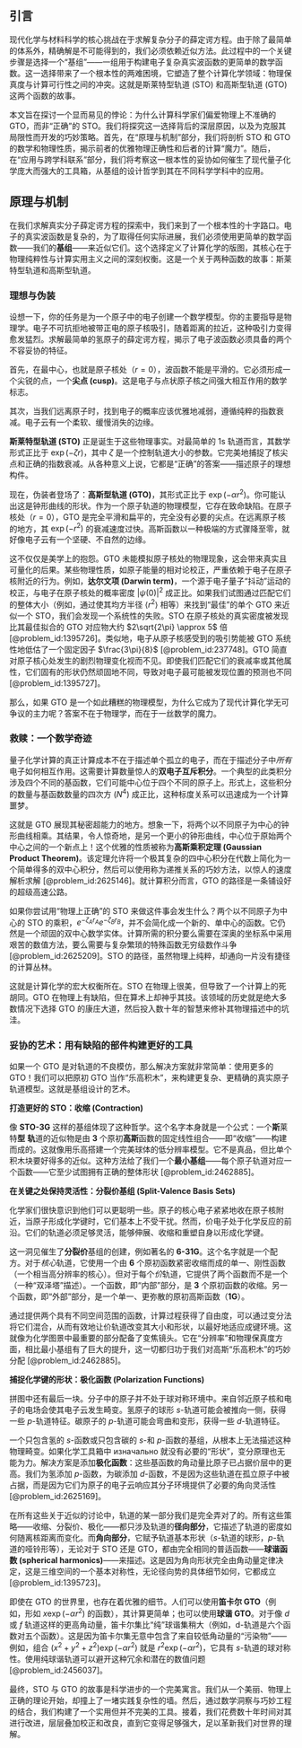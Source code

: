 ## 引言
现代化学与材料科学的核心挑战在于求解复杂分子的薛定谔方程。由于除了最简单的体系外，精确解是不可能得到的，我们必须依赖近似方法。此过程中的一个关键步骤是选择一个“基组”——一组用于构建电子复杂真实波函数的更简单的数学函数。这一选择带来了一个根本性的两难困境，它塑造了整个计算化学领域：物理保真度与计算可行性之间的冲突。这就是斯莱特型轨道 (STO) 和高斯型轨道 (GTO) 这两个函数的故事。

本文旨在探讨一个显而易见的悖论：为什么计算科学家们偏爱物理上不准确的 GTO，而非“正确”的 STO。我们将探究这一选择背后的深层原因，以及为克服其局限性而开发的巧妙策略。首先，在“原理与机制”部分，我们将剖析 STO 和 GTO 的数学和物理性质，揭示前者的优雅物理正确性和后者的计算“魔力”。随后，在“应用与跨学科联系”部分，我们将考察这一根本性的妥协如何催生了现代量子化学庞大而强大的工具箱，从基组的设计哲学到其在不同科学学科中的应用。

## 原理与机制

在我们求解真实分子薛定谔方程的探索中，我们来到了一个根本性的十字路口。电子的真实波函数是复杂的，为了取得任何实际进展，我们必须使用更简单的数学函数——我们的**基组**——来近似它们。这个选择定义了计算化学的版图，其核心在于物理纯粹性与计算实用主义之间的深刻权衡。这是一个关于两种函数的故事：斯莱特型轨道和高斯型轨道。

### 理想与伪装

设想一下，你的任务是为一个原子中的电子创建一个数学模型。你的主要指导是物理学。电子不可抗拒地被带正电的原子核吸引，随着距离的拉近，这种吸引力变得愈发猛烈。求解最简单的氢原子的薛定谔方程，揭示了电子波函数必须具备的两个不容妥协的特征。

首先，在最中心，也就是原子核处（$r=0$），波函数不能是平滑的。它必须形成一个尖锐的点，一个**尖点 (cusp)**。这是电子与点状原子核之间强大相互作用的数学标志。

其次，当我们远离原子时，找到电子的概率应该优雅地减弱，遵循纯粹的指数衰减。电子云有一个柔软、缓慢消失的边缘。

**斯莱特型轨道 (STO)** 正是诞生于这些物理事实。对最简单的 1s 轨道而言，其数学形式正比于 $\exp(-\zeta r)$，其中 $\zeta$ 是一个控制轨道大小的参数。它完美地捕捉了核尖点和正确的指数衰减。从各种意义上说，它都是“正确”的答案——描述原子的理想构件。

现在，伪装者登场了：**高斯型轨道 (GTO)**，其形式正比于 $\exp(-\alpha r^2)$。你可能认出这是钟形曲线的形状。作为一个原子轨道的物理模型，它存在致命缺陷。在原子核处（$r=0$），GTO 是完全平滑和扁平的，完全没有必要的尖点。在远离原子核的地方，其 $\exp(-r^2)$ 的衰减速度过快。高斯函数以一种极端的方式骤降至零，就好像电子云有一个坚硬、不自然的边缘。

这不仅仅是美学上的抱怨。GTO 未能模拟原子核处的物理现象，这会带来真实且可量化的后果。某些物理性质，如原子能量的相对论校正，严重依赖于电子在原子核附近的行为。例如，**达尔文项 (Darwin term)**，一个源于电子量子“抖动”运动的校正，与电子在原子核处的概率密度 $|\psi(0)|^2$ 成正比。如果我们试图通过匹配它们的整体大小（例如，通过使其均方半径 $\langle r^2 \rangle$ 相等）来找到“最佳”的单个 GTO 来近似一个 STO，我们会发现一个系统性的失败。STO 在原子核处的真实密度被发现比其最佳拟合的 GTO 对应物大约 $2\sqrt{2\pi} \approx 5$ 倍 [@problem_id:1395726]。类似地，电子从原子核感受到的吸引势能被 GTO 系统性地低估了一个固定因子 $\frac{3\pi}{8}$ [@problem_id:237748]。GTO 简直对原子核心处发生的剧烈物理变化视而不见。即使我们匹配它们的衰减率或其他属性，它们固有的形状仍然顽固地不同，导致对电子最可能被发现位置的预测也不同 [@problem_id:1395727]。

那么，如果 GTO 是一个如此糟糕的物理模型，为什么它成为了现代计算化学无可争议的主力呢？答案不在于物理学，而在于一丝数学的魔力。

### 救赎：一个数学奇迹

量子化学计算的真正计算成本不在于描述单个孤立的电子，而在于描述分子中*所有*电子如何相互作用。这需要计算数量惊人的**双电子互斥积分**。一个典型的此类积分涉及四个不同的基函数，它们可能中心位于四个不同的原子上。形式上，这些积分的数量与基函数数量的四次方 ($N^4$) 成正比，这种标度关系可以迅速成为一个计算噩梦。

这就是 GTO 展现其秘密超能力的地方。想象一下，将两个以不同原子为中心的钟形曲线相乘。其结果，令人惊奇地，是另一个更小的钟形曲线，中心位于原始两个中心之间的一个新点上！这个优雅的性质被称为**高斯乘积定理 (Gaussian Product Theorem)**。该定理允许将一个极其复杂的四中心积分在代数上简化为一个简单得多的双中心积分，然后可以使用称为递推关系的巧妙方法，以惊人的速度解析求解 [@problem_id:2625146]。就计算积分而言，GTO 的路径是一条铺设好的超级高速公路。

如果你尝试用“物理上正确”的 STO 来做这件事会发生什么？两个以不同原子为中心的 STO 的乘积，$e^{-\zeta_A r_A} e^{-\zeta_B r_B}$，并不会简化成一个新的、单中心的函数。它仍然是一个顽固的双中心数学实体。计算所需的积分要么需要在深奥的坐标系中采用艰苦的数值方法，要么需要与复杂繁琐的特殊函数无穷级数作斗争 [@problem_id:2625209]。STO 的路径，虽然物理上纯粹，却通向一片没有捷径的计算丛林。

这就是计算化学的宏大权衡所在。STO 在物理上很美，但导致了一个计算上的死胡同。GTO 在物理上有缺陷，但在算术上却神乎其技。该领域的历史就是绝大多数情况下选择 GTO 的康庄大道，然后投入数十年的智慧来修补其物理描述中的坑洼。

### 妥协的艺术：用有缺陷的部件构建更好的工具

如果一个 GTO 是对轨道的不良模仿，那么解决方案就非常简单：使用更多的 GTO！我们可以把原初 GTO 当作“乐高积木”，来构建更复杂、更精确的真实原子轨道模型。这就是基组设计的艺术。

**打造更好的 STO：收缩 (Contraction)**

像 **STO-3G** 这样的基组体现了这种哲学。这个名字本身就是一个公式：一个**斯**莱特**型** **轨**道的近似物是由 **3** 个原初**高斯**函数的固定线性组合——即“收缩”——构建而成的。这就像用乐高搭建一个完美球体的低分辨率模型。它不是真品，但比单个积木块要好得多的近似。这种方法给了我们一个**最小基组**——每个原子轨道对应一个函数——它至少试图拥有正确的整体形状 [@problem_id:2462885]。

**在关键之处保持灵活性：分裂价基组 (Split-Valence Basis Sets)**

化学家们很快意识到他们可以更聪明一些。原子的核心电子紧紧地收在原子核附近，当原子形成化学键时，它们基本上不受干扰。然而，价电子处于化学反应的前沿。它们的轨道必须足够灵活，能够伸展、收缩和重塑自身以形成化学键。

这一洞见催生了**分裂价**基组的创建，例如著名的 **6-31G**。这个名字就是一个配方。对于*核心*轨道，它使用一个由 **6** 个原初函数紧密收缩而成的单一、刚性函数（一个相当高分辨率的核心）。但对于每个*价*轨道，它提供了两个函数而不是一个（一种“双泽塔”描述）。一个函数，即“内部”部分，是 **3** 个原初函数的收缩。另一个函数，即“外部”部分，是一个单一、更弥散的原初高斯函数（**1G**）。

通过提供两个具有不同空间范围的函数，计算过程获得了自由度，可以通过变分法将它们混合，从而有效地让价轨道改变其大小和形状，以最好地适应成键环境。这就像为化学图景中最重要的部分配备了变焦镜头。它在“分辨率”和物理保真度方面，相比最小基组有了巨大的提升，这一切都归功于我们对高斯“乐高积木”的巧妙分配 [@problem_id:2462885]。

**捕捉化学键的形状：极化函数 (Polarization Functions)**

拼图中还有最后一块。分子中的原子并不处于球对称环境中。来自邻近原子核和电子的电场会使其电子云发生畸变。氢原子的球形 *s*-轨道可能会被推向一侧，获得一些 *p*-轨道特征。碳原子的 *p*-轨道可能会弯曲和变形，获得一些 *d*-轨道特征。

一个只包含氢的 *s*-函数或只包含碳的 *s*-和 *p*-函数的基组，从根本上无法描述这种物理畸变。如果化学工具箱中 изначально 就没有必要的“形状”，变分原理也无能为力。解决方案是添加**极化函数**：这些基函数的角动量比原子已占据价层中的更高。我们为氢添加 *p*-函数，为碳添加 *d*-函数，不是因为这些轨道在孤立原子中被占据，而是因为它们为原子的电子云响应其分子环境提供了必要的角向灵活性 [@problem_id:2625169]。

在所有这些关于近似的讨论中，轨道的某一部分我们是完全弄对了的。所有这些策略——收缩、分裂价、极化——都只涉及轨道的**径向部分**，它描述了轨道的密度如何随离核距离而变化。而**角向部分**，它赋予轨道基本形状（*s*-轨道的球形，*p*-轨道的哑铃形等），无论对于 STO 还是 GTO，都由完全相同的普适函数——**球谐函数 (spherical harmonics)**——来描述。这是因为角向形状完全由角动量定律决定，这是三维空间的一个基本对称性，无论径向势的具体细节如何，它都成立 [@problem_id:1395723]。

即使在 GTO 的世界里，也存在着优雅的细节。人们可以使用**笛卡尔 GTO**（例如，形如 $x \exp(-\alpha r^2)$ 的函数），其计算更简单；也可以使用**球谐 GTO**。对于像 $d$ 或 $f$ 轨道这样的更高角动量，笛卡尔集比“纯”球谐集稍大（例如，d-轨道是六个函数对五个函数）。这是因为笛卡尔集无意中包含了来自较低角动量的“污染物”——例如，组合 $(x^2+y^2+z^2)\exp(-\alpha r^2)$ 就是 $r^2\exp(-\alpha r^2)$，它具有 *s*-轨道的球对称性。使用纯球谐轨道可以避开这种冗余和潜在的数值问题 [@problem_id:2456037]。

最终，STO 与 GTO 的故事是科学进步的一个完美寓言。我们从一个美丽、物理上正确的理论开始，却撞上了一堵实践复杂性的墙。然后，通过数学洞察与巧妙工程的结合，我们构建了一个实用但并不完美的工具。接着，我们花费数十年时间对其进行改进，层层叠加校正和改良，直到它变得足够强大，足以革新我们对世界的理解。

